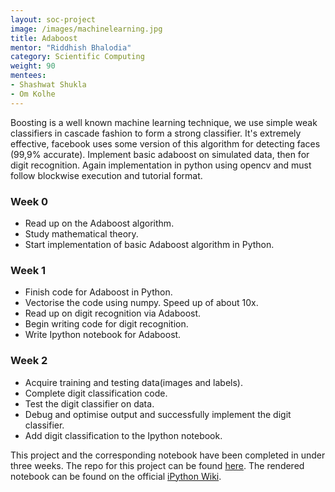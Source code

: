 ```yaml
---
layout: soc-project
image: /images/machinelearning.jpg
title: Adaboost
mentor: "Riddhish Bhalodia"
category: Scientific Computing
weight: 90
mentees:
- Shashwat Shukla
- Om Kolhe
---
```


Boosting is a well known machine learning technique, we use simple weak classifiers in cascade fashion to form a strong classifier. It's extremely effective, facebook uses some version of this algorithm for detecting faces (99,9% accurate). Implement basic adaboost on simulated data, then for digit recognition. Again implementation in python using opencv and must follow blockwise execution and tutorial format.

### Week 0 
 * Read up on the Adaboost algorithm.
 * Study mathematical theory. 
 * Start implementation of basic Adaboost algorithm in Python.

### Week 1
 * Finish code for Adaboost in Python.
 * Vectorise the code using numpy. Speed up of about 10x. 
 * Read up on digit recognition via Adaboost.
 * Begin writing code for digit recognition.
 * Write Ipython notebook for Adaboost.

### Week 2
* Acquire training and testing data(images and labels).
* Complete digit classification code.
* Test the digit classifier on data. 
* Debug and optimise output and successfully implement the digit classifier.
* Add digit classification to the Ipython notebook.

This project and the corresponding notebook have been completed in under three weeks. 
The repo for this project can be found [here](https://github.com/riddhishb/ipython-notebooks/tree/master/Adaboost).
The rendered notebook can be found on the official [iPython Wiki](https://github.com/ipython/ipython/wiki/A-gallery-of-interesting-IPython-Notebooks#statistics-machine-learning-and-data-science).
